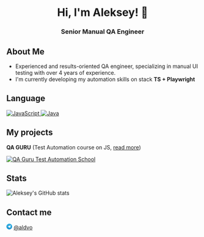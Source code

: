 <h1 align="center">Hi, I'm Aleksey! 👋</h1> 
<h3 align="center">Senior Manual QA Engineer</h1> 

## About Me
- Experienced and results-oriented QA engineer, specializing in manual UI testing with over 4 years of experience.
- I'm currently developing my automation skills on stack **TS + Playwright**

## Language
<a href="https://developer.mozilla.org/ru/docs/Learn/JavaScript"> <img src="https://cdn.jsdelivr.net/gh/devicons/devicon@latest/icons/javascript/javascript-original.svg" title="JS" alt="JavaScript" width="50" height="50"/> </a> 
<a href="https://www.w3schools.com/java/"> <img src="https://cdn.jsdelivr.net/gh/devicons/devicon@latest/icons/java/java-original.svg" title="Java" alt="Java" width="50" height="50"/> </a> 

## My projects
**QA GURU** (Test Automation course on JS, [read more](https://qa.guru/))  

[![QA Guru Test Automation School](https://github-readme-stats.vercel.app/api/pin/?username=AlDVo&repo=js_autotests_UI_API&title_color=182D71&text_color=182D71&icon_color=B07219&bg_color=D3E2FD)](https://github.com/AlDvo/js_autotests_UI_API)

## Stats
![Aleksey's GitHub stats](https://github-readme-stats.vercel.app/api?username=AlDvo&show_icons=true&bg_color=D3E2FD&title_color=182D71&text_color=182D71&icon_color=B07219)

## Contact me 
<img src="icons/telegram.png" title="Telegram" alt="Telegram" width="15" height="15"/> [@aldvo](https://t.me/aldvo)
<!--
**anaSense/anaSense** is a ✨ _special_ ✨ repository because its `README.md` (this file) appears on your GitHub profile.
-->

<!--
**AlDvo/AlDvo** is a ✨ _special_ ✨ repository because its `README.md` (this file) appears on your GitHub profile.

Here are some ideas to get you started:

- 🔭 I’m currently working on ...
- 🌱 I’m currently learning ...
- 👯 I’m looking to collaborate on ...
- 🤔 I’m looking for help with ...
- 💬 Ask me about ...
- 📫 How to reach me: ...
- 😄 Pronouns: ...
- ⚡ Fun fact: ...
-->
